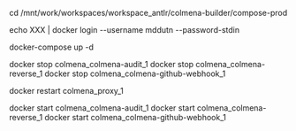 cd /mnt/work/workspaces/workspace_antlr/colmena-builder/compose-prod

echo XXX | docker login  --username mddutn --password-stdin


docker-compose up -d

docker stop colmena_colmena-audit_1
docker stop colmena_colmena-reverse_1
docker stop colmena_colmena-github-webhook_1

docker restart colmena_proxy_1


docker start colmena_colmena-audit_1
docker start colmena_colmena-reverse_1
docker start colmena_colmena-github-webhook_1


